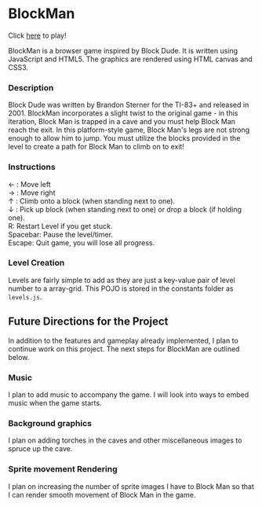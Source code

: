 # BlockMan

Click [here][gh-pages] to play!

[gh-pages]: http://peterlin.co/BlockMan/

BlockMan is a browser game inspired by Block Dude.  It is written using JavaScript and HTML5.  The graphics are rendered using HTML canvas and CSS3.

### Description

Block Dude was written by Brandon Sterner for the TI-83+ and released in 2001.  BlockMan incorporates a slight twist to the original game - in this iteration, Block Man is trapped in a cave and you must help Block Man reach the exit.  In this platform-style game, Block Man's legs are not strong enough to allow him to jump.  You must utilize the blocks provided in the level to create a path for Block Man to climb on to exit!

### Instructions
← : Move left  
→ : Move right  
↑ : Climb onto a block (when standing next to one).  
↓ : Pick up block (when standing next to one) or drop a block (if holding one).  
R: Restart Level if you get stuck.  
Spacebar: Pause the level/timer.  
Escape: Quit game, you will lose all progress.  

### Level Creation

Levels are fairly simple to add as they are just a key-value pair of level number to a array-grid.  This POJO is stored in the constants folder as `levels.js`.  

## Future Directions for the Project

In addition to the features and gameplay already implemented, I plan to continue work on this project.  The next steps for BlockMan are outlined below.

### Music

I plan to add music to accompany the game.  I will look into ways to embed music when the game starts.

### Background graphics

I plan on adding torches in the caves and other miscellaneous images to spruce up the cave.

### Sprite movement Rendering

I plan on increasing the number of sprite images I have to Block Man so that I can render smooth movement of Block Man in the game.
